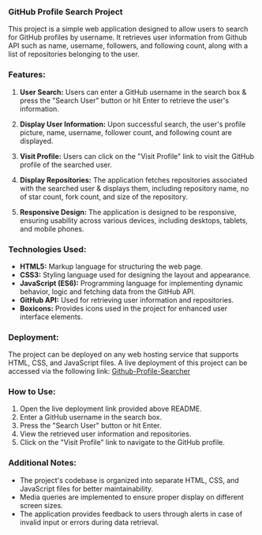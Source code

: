 ### GitHub Profile Search Project

This project is a simple web application designed to allow users to search for GitHub profiles by username. It retrieves user information from Github API such as name, username, followers, and following count, along with a list of repositories belonging to the user.

### Features:

1. **User Search:** Users can enter a GitHub username in the search box & press the "Search User" button or hit Enter to retrieve the user's information.

2. **Display User Information:** Upon successful search, the user's profile picture, name, username, follower count, and following count are displayed.

3. **Visit Profile:** Users can click on the "Visit Profile" link to visit the GitHub profile of the searched user.

4. **Display Repositories:** The application fetches repositories associated with the searched user & displays them, including repository name, no of star count, fork count, and size of the repository.

5. **Responsive Design:** The application is designed to be responsive, ensuring usability across various devices, including desktops, tablets, and mobile phones.

### Technologies Used:

- **HTML5:** Markup language for structuring the web page.
- **CSS3:** Styling language used for designing the layout and appearance.
- **JavaScript (ES6):** Programming language for implementing dynamic behavior, logic and fetching data from the GitHub API.
- **GitHub API:** Used for retrieving user information and repositories.
- **Boxicons:** Provides icons used in the project for enhanced user interface elements.

### Deployment:

The project can be deployed on any web hosting service that supports HTML, CSS, and JavaScript files. A live deployment of this project can be accessed via the following link: [Github-Profile-Searcher](https://github-user-search-by-aman-umar.netlify.app/)

### How to Use:

1. Open the live deployment link provided above README.
2. Enter a GitHub username in the search box.
3. Press the "Search User" button or hit Enter.
4. View the retrieved user information and repositories.
5. Click on the "Visit Profile" link to navigate to the GitHub profile.

### Additional Notes:

- The project's codebase is organized into separate HTML, CSS, and JavaScript files for better maintainability.
- Media queries are implemented to ensure proper display on different screen sizes.
- The application provides feedback to users through alerts in case of invalid input or errors during data retrieval.
